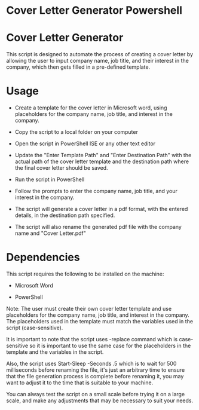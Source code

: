 # Cover Letter Generator Powershell

# Cover Letter Generator

This script is designed to automate the process of creating a cover letter by allowing the user to input company name, job title, and their interest in the company, which then gets filled in a pre-defined template.

# Usage

* Create a template for the cover letter in Microsoft word, using placeholders for the company name, job title, and interest in the company.

* Copy the script to a local folder on your computer

* Open the script in PowerShell ISE or any other text editor

* Update the "Enter Template Path" and "Enter Destination Path" with the actual path of the cover letter template and the destination path where the final cover letter   should be saved.

* Run the script in PowerShell

* Follow the prompts to enter the company name, job title, and your interest in the company.

* The script will generate a cover letter in a pdf format, with the entered details, in the destination path specified.

* The script will also rename the generated pdf file with the company name and "Cover Letter.pdf"

# Dependencies
 
This script requires the following to be installed on the machine:

* Microsoft Word

* PowerShell

Note: The user must create their own cover letter template and use placeholders for the company name, job title, and interest in the company. The placeholders used in the template must match the variables used in the script (case-sensitive).

It is important to note that the script uses -replace command which is case-sensitive so it is important to use the same case for the placeholders in the template and the variables in the script.

Also, the script uses Start-Sleep -Seconds .5 which is to wait for 500 milliseconds before renaming the file, it's just an arbitrary time to ensure that the file generation process is complete before renaming it, you may want to adjust it to the time that is suitable to your machine.

You can always test the script on a small scale before trying it on a large scale, and make any adjustments that may be necessary to suit your needs.
